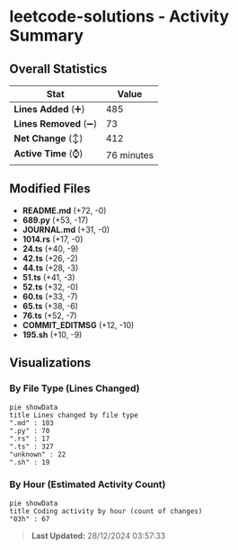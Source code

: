 # leetcode-solutions - Activity Summary 

## Overall Statistics

| Stat                   | Value                                                             |
| ---------------------- | ----------------------------------------------------------------- |
| **Lines Added** (➕)   | 485                                          |
| **Lines Removed** (➖) | 73                                        |
| **Net Change** (↕)    | 412                |
| **Active Time** (⌚)   | 76 minutes |


## Modified Files
- **README.md** (+72, -0)
- **689.py** (+53, -17)
- **JOURNAL.md** (+31, -0)
- **1014.rs** (+17, -0)
- **24.ts** (+40, -9)
- **42.ts** (+26, -2)
- **44.ts** (+28, -3)
- **51.ts** (+41, -3)
- **52.ts** (+32, -0)
- **60.ts** (+33, -7)
- **65.ts** (+38, -6)
- **76.ts** (+52, -7)
- **COMMIT_EDITMSG** (+12, -10)
- **195.sh** (+10, -9)

## Visualizations

### By File Type (Lines Changed)

```mermaid
pie showData
title Lines changed by file type
".md" : 103
".py" : 70
".rs" : 17
".ts" : 327
"unknown" : 22
".sh" : 19
```

### By Hour (Estimated Activity Count)

```mermaid
pie showData
title Coding activity by hour (count of changes)
"03h" : 67
```


> **Last Updated:** 28/12/2024 03:57:33